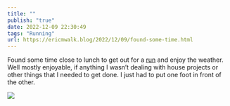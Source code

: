 ```yaml
---
title: ""
publish: "true"
date: 2022-12-09 22:30:49
tags: "Running"
url: https://ericmwalk.blog/2022/12/09/found-some-time.html
---
```


Found some time close to lunch to get out for a [run](http://www.strava.com/activities/8228455699) and enjoy the weather. Well mostly enjoyable, if anything I wasn’t dealing with house projects or other things that I needed to get done. I just had to put one foot in front of the other.




![](https://ericmwalk.blog/uploads/2022/f0fcc06ffc.jpg)